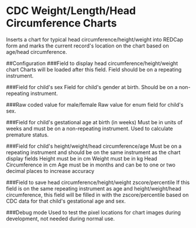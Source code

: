 # CDC Weight/Length/Head Circumference Charts
Inserts a chart for typical head circumference/height/weight into REDCap form and marks the current record's location on the chart based on age/head circumference.

##Configuration
###Field to display head circumference/height/weight chart
Charts will be loaded after this field. Field should be on a repeating instrument.

###Field for child's sex
Field for child's gender at birth. Should be on a non-repeating instrument.

###Raw coded value for male/female
Raw value for enum field for child's sex.

###Field for child's gestational age at birth (in weeks)
Must be in units of weeks and must be on a non-repeating instrument. Used to calculate premature status.

###Field for child's height/weight/head circumference/age
Must be on a repeating instrument and should be on the same instrument as the chart display fields
Height must be in cm
Weight must be in kg
Head Circumference in cm
Age must be in months and can be to one or two decimal places to increase accuracy

###Field to save head circumference/height/weight zscore/percentile
If this field is on the same repeating instrument as age and height/weight/head circumference, this field will be filled in with the zscore/percentile based on CDC data for that child's gestational age and sex.

###Debug mode
Used to test the pixel locations for chart images during development, not needed during normal use.